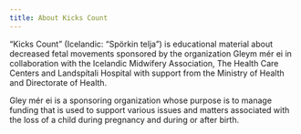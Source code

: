 ```yaml
---
title: About Kicks Count
---
```


“Kicks Count” (Icelandic: “Spörkin telja”) is educational material about decreased fetal movements sponsored by the organization Gleym mér ei in collaboration with the Icelandic Midwifery Association, The Health Care Centers and Landspítali Hospital with support from the Ministry of Health and Directorate of Health.

Gley mér ei is a sponsoring organization whose purpose is to manage funding that is used to support various issues and matters associated with the loss of a child during pregnancy and during or after birth.
